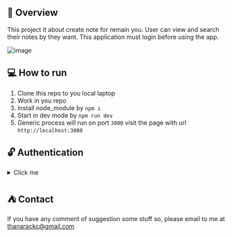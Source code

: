 ## 📢 Overview
This project it about create note for remain you. User can view and search their notes by they want. This application must login before using the app.

![image](https://user-images.githubusercontent.com/10512885/193473540-4fd7dc1e-d377-497d-b224-cd2dc9a5b1dc.png)


## 💻 How to run
1. Clone this repo to you local laptop
2. Work in you repo
3. Install node_module by `npm i`
4. Start in dev mode by `npm run dev`
5. Generic process will run on port `3000` visit the page with url `http://localhost:3000`


## 🔓 Authentication
<details>
  <summary>Click me</summary>
  
```
username: admin
password: admin
```
</details>



## ⛺ Contact 
If you have any comment of suggestion some stuff so, please email to me at thanarackc@gmail.com 
